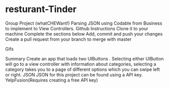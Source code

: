 # resturant-Tinder
Group Project (whatCHEWant!)
Parsing JSON using Codable from Business to implement to View Controllers.
Github Instructions
Clone it to your machine
Complete the sections below
Add, commit and push your changes
Create a pull request from your branch to merge with master
 
Gifs

Summary
Create an app that loads two UIButtons . Selecting either UIButton will go to a view controller with information about categories, selecting a category takes you to a page of different options which you can swipe left or right.
JSON
JSON for this project can be found using a API key.
YelpFusion(Requires creating a free API key)
